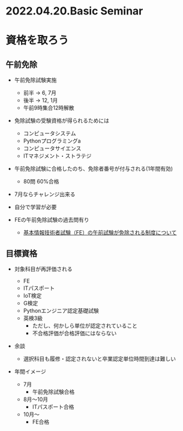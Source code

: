 # 2022.04.20.Basic Seminar
# 資格を取ろう
## 午前免除
- 午前免除試験実施
  - 前半 -> 6, 7月
  - 後半 -> 12, 1月
  - 午前9時集合12時解散

- 免除試験の受験資格が得られるためには
  - コンピュータシステム
  - Pythonプログラミングa
  - コンピュータサイエンス
  - ITマネジメント・ストラテジ

- 午前免除試験に合格したのち、免除者番号が付与される(1年間有効)
  - 80問 60%合格

- 7月ならチャレンジ出来る
- 自分で学習が必要
- FEの午前免除試験の過去問有り
  - [基本情報技術者試験（FE）の午前試験が免除される制度について](https://www.jitec.ipa.go.jp/1_80tokurei/_index_tokurei.html)

## 目標資格
- 対象科目が再評価される
  - FE
  - ITパスポート
  - IoT検定
  - G検定
  - Pythonエンジニア認定基礎試験
  - 英検3級
    - ただし、何かしら単位が認定されていること
    - 不合格評価が合格評価にはならない

- 余談
  - 選択科目も履修・認定されないと卒業認定単位時間到達は難しい

- 年間イメージ
  - 7月
    - 午前免除試験合格
  - 8月～10月
    - ITパスポート合格
  - 10月～
    - FE合格

